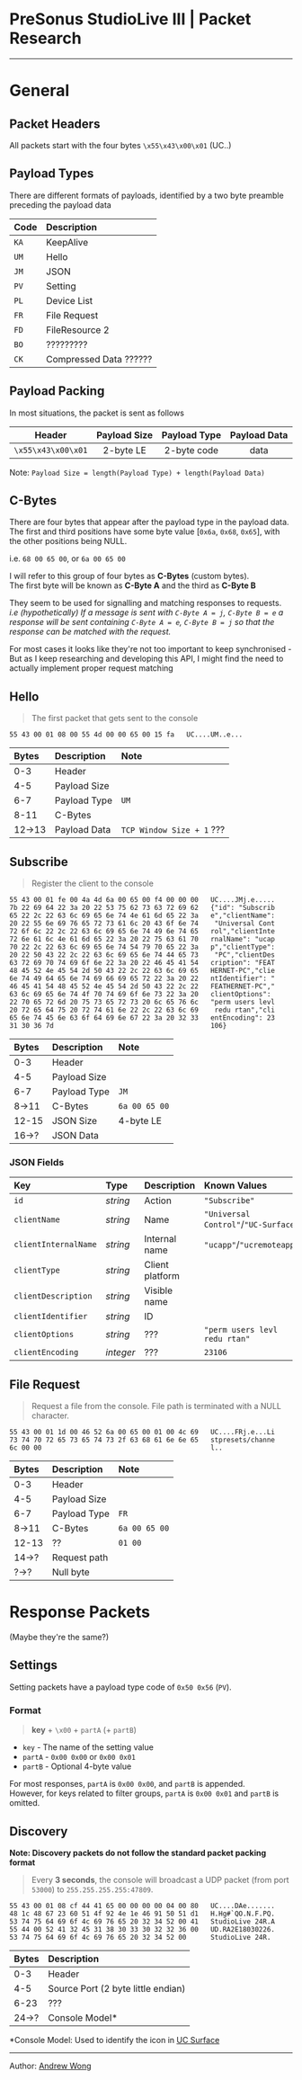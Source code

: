 [UC Surface]: https://www.presonus.com/products/UC-Surface

# PreSonus StudioLive III | Packet Research

---

# General

## Packet Headers

All packets start with the four bytes `\x55\x43\x00\x01` (UC..)

## Payload Types

There are different formats of payloads, identified by a two byte preamble preceding the payload data

|Code |Description|
|:----|:---------|
|`KA`|KeepAlive|
|`UM`|Hello|
|`JM`|JSON|
|`PV`|Setting|
|`PL`|Device List|
|`FR`|File Request|
|`FD`|FileResource 2|
|`BO`|?????????|
|`CK`|Compressed Data ??????|

## Payload Packing

In most situations, the packet is sent as follows

|Header|Payload Size|Payload Type|Payload Data|
|:----:|:----------:|:----------:|:----------:|
|`\x55\x43\x00\x01`|2-byte LE|2-byte code|data|

Note: `Payload Size = length(Payload Type) + length(Payload Data)`

## C-Bytes

There are four bytes that appear after the payload type in the payload data.
The first and third positions have some byte value [`0x6a`, `0x68`, `0x65`], with the other positions being NULL.

i.e. `68 00 65 00`, or `6a 00 65 00`

I will refer to this group of four bytes as **C-Bytes** (custom bytes).  
The first byte will be known as **C-Byte A** and the third as **C-Byte B**

They seem to be used for signalling and matching responses to requests.  
_i.e (hypothetically) If a message is sent with `C-Byte A = j`, `C-Byte B = e` a response will be sent containing `C-Byte A = e`, `C-Byte B = j` so that the response can be matched with the request._

For most cases it looks like they're not too important to keep synchronised - But as I keep researching and developing this API, I might find the need to actually implement proper request matching

## Hello

> The first packet that gets sent to the console

```
55 43 00 01 08 00 55 4d 00 00 65 00 15 fa   UC....UM..e...
```

|Bytes|Description|Note|
|:----|:----------|:---|
|0-3|Header||
|4-5|Payload Size||
|6-7|Payload Type|`UM`|
|8-11|C-Bytes||
|12->13|Payload Data|`TCP Window Size + 1` ???|

## Subscribe

> Register the client to the console

```
55 43 00 01 fe 00 4a 4d 6a 00 65 00 f4 00 00 00   UC....JMj.e.....
7b 22 69 64 22 3a 20 22 53 75 62 73 63 72 69 62   {"id": "Subscrib
65 22 2c 22 63 6c 69 65 6e 74 4e 61 6d 65 22 3a   e","clientName":
20 22 55 6e 69 76 65 72 73 61 6c 20 43 6f 6e 74    "Universal Cont
72 6f 6c 22 2c 22 63 6c 69 65 6e 74 49 6e 74 65   rol","clientInte
72 6e 61 6c 4e 61 6d 65 22 3a 20 22 75 63 61 70   rnalName": "ucap
70 22 2c 22 63 6c 69 65 6e 74 54 79 70 65 22 3a   p","clientType":
20 22 50 43 22 2c 22 63 6c 69 65 6e 74 44 65 73    "PC","clientDes
63 72 69 70 74 69 6f 6e 22 3a 20 22 46 45 41 54   cription": "FEAT
48 45 52 4e 45 54 2d 50 43 22 2c 22 63 6c 69 65   HERNET-PC","clie
6e 74 49 64 65 6e 74 69 66 69 65 72 22 3a 20 22   ntIdentifier": "
46 45 41 54 48 45 52 4e 45 54 2d 50 43 22 2c 22   FEATHERNET-PC","
63 6c 69 65 6e 74 4f 70 74 69 6f 6e 73 22 3a 20   clientOptions": 
22 70 65 72 6d 20 75 73 65 72 73 20 6c 65 76 6c   "perm users levl
20 72 65 64 75 20 72 74 61 6e 22 2c 22 63 6c 69    redu rtan","cli
65 6e 74 45 6e 63 6f 64 69 6e 67 22 3a 20 32 33   entEncoding": 23
31 30 36 7d                                       106}
```

|Bytes|Description|Note|
|:----|:----------|:---|
|0-3|Header||
|4-5|Payload Size||
|6-7|Payload Type|`JM`|
|8->11|C-Bytes|`6a 00 65 00`|
|12-15|JSON Size|4-byte LE|
|16->?|JSON Data||

### JSON Fields

|Key                 |Type     |Description|Known Values|
|:-------------------|:--------|:----------|:-----------|
|`id`                |_string_ |Action     |`"Subscribe"`|
|`clientName`        |_string_ |Name|`"Universal Control"`/`"UC-Surface"`|  
|`clientInternalName`|_string_ |Internal name|`"ucapp"`/`"ucremoteapp"`|
|`clientType`        |_string_ |Client platform||`"PC"`,`"Android"`|
|`clientDescription` |_string_ |Visible name||
|`clientIdentifier`  |_string_ |ID         ||
|`clientOptions`     |_string_ |???        |`"perm users levl redu rtan"`|
|`clientEncoding`    |_integer_|???        |`23106`|

## File Request

<!-- TODO: What is a file? -->

> Request a file from the console. File path is terminated with a NULL character.

```
55 43 00 01 1d 00 46 52 6a 00 65 00 01 00 4c 69   UC....FRj.e...Li
73 74 70 72 65 73 65 74 73 2f 63 68 61 6e 6e 65   stpresets/channe
6c 00 00                                          l..
```

|Bytes|Description|Note|
|:----|:----------|:---|
|0-3|Header||
|4-5|Payload Size||
|6-7|Payload Type|`FR`|
|8->11|C-Bytes|`6a 00 65 00`|
|12-13|??|`01 00`|
|14->?|Request path||
|?->?|Null byte||

# Response Packets

(Maybe they're the same?)

## Settings

Setting packets have a payload type code of `0x50 0x56` (`PV`).

### Format

> **key** + `\x00` + `partA` (+ `partB`)

* `key` - The name of the setting value
* `partA` - `0x00 0x00` or `0x00 0x01`
* `partB` -  Optional 4-byte value

For most responses, `partA` is `0x00 0x00`, and `partB` is appended.  
However, for keys related to filter groups, `partA` is `0x00 0x01` and `partB` is omitted.

## Discovery

**Note: Discovery packets do not follow the standard packet packing format**

> Every **3 seconds**, the console will broadcast a UDP packet (from port `53000`) to `255.255.255.255:47809`.

```
55 43 00 01 08 cf 44 41 65 00 00 00 00 04 00 80   UC....DAe.......
48 1c 48 67 23 60 51 4f 92 4e 1e 46 91 50 51 d1   H.Hg#`QO.N.F.PQ.
53 74 75 64 69 6f 4c 69 76 65 20 32 34 52 00 41   StudioLive 24R.A
55 44 00 52 41 32 45 31 38 30 33 30 32 32 36 00   UD.RA2E18030226.
53 74 75 64 69 6f 4c 69 76 65 20 32 34 52 00      StudioLive 24R.
```

|Bytes|Description|
|:----|:----------|
|0-3|Header|
|4-5|Source Port (2 byte little endian)|
|6-23|???|
|24->?|Console Model*|

*Console Model: Used to identify the icon in [UC Surface]


---

Author: [Andrew Wong](https://github.com/featherbear)

